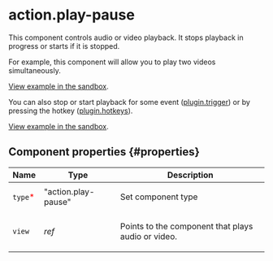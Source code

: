 # action.play-pause

This component controls audio or video playback. It stops playback in progress or starts if it is stopped.

For example, this component will allow you to play two videos simultaneously.

[View example in the sandbox](https://clck.ru/asRof).

You can also stop or start playback for some event ([plugin.trigger](plugin.trigger.md)) or by pressing the hotkey ([plugin.hotkeys](plugin.hotkeys.md)).

[View example in the sandbox](https://clck.ru/asRpD).

## Component properties {#properties}

| Name                                     | Type                | Description                                               |
| ---------------------------------------- | ------------------- | --------------------------------------------------------- |
| `type`<span style="color: red">\*</span> | "action.play-pause" | <p>Set component type</p>                                 |
| `view`                                   | _ref_               | <p>Points to the component that plays audio or video.</p> |
